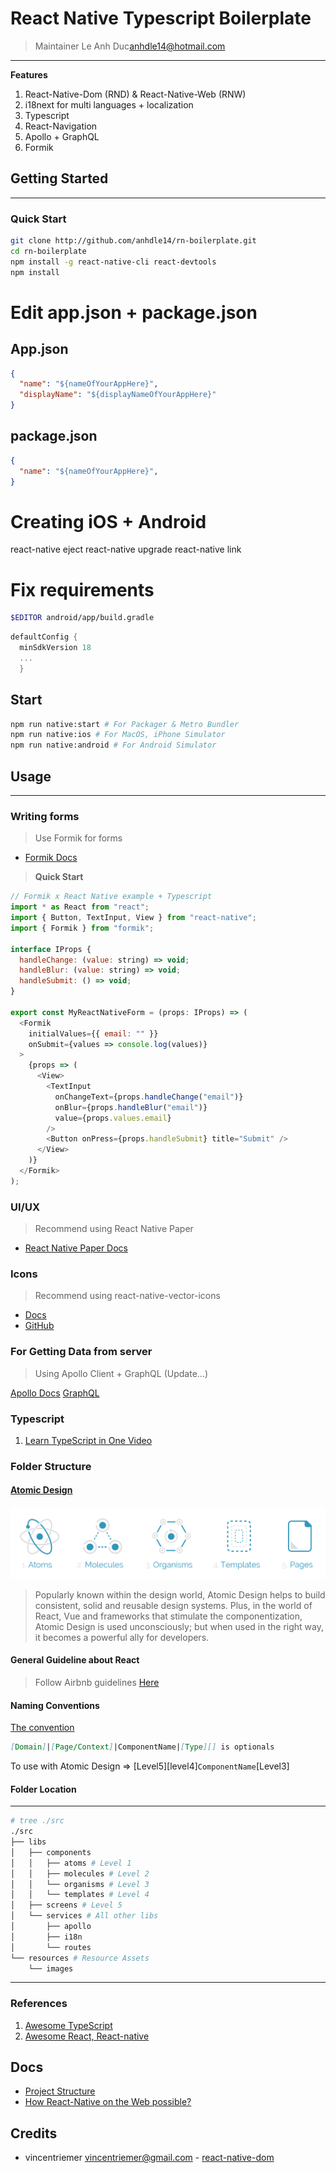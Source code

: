 # React Native Typescript Boilerplate
> Maintainer Le Anh Duc<anhdle14@hotmail.com>
---

**Features**
1. React-Native-Dom (RND) & React-Native-Web (RNW)
2. i18next for multi languages + localization
3. Typescript
4. React-Navigation
5. Apollo + GraphQL
6. Formik

## Getting Started
---

### Quick Start

```bash
git clone http://github.com/anhdle14/rn-boilerplate.git
cd rn-boilerplate
npm install -g react-native-cli react-devtools
npm install
```

# Edit app.json + package.json
## App.json
```json
{
  "name": "${nameOfYourAppHere}",
  "displayName": "${displayNameOfYourAppHere}"
}
```

## package.json
```json
{
  "name": "${nameOfYourAppHere}",
}
```

# Creating iOS + Android
react-native eject
react-native upgrade
react-native link

# Fix requirements
```bash
$EDITOR android/app/build.gradle
```

```gradle
defaultConfig {
  minSdkVersion 18
  ...
  }
```

## Start
```bash
npm run native:start # For Packager & Metro Bundler
npm run native:ios # For MacOS, iPhone Simulator
npm run native:android # For Android Simulator
```

## Usage
---

### Writing forms

> Use Formik for forms

- [Formik Docs](https://jaredpalmer.com/formik)

> **Quick Start**

```javascript
// Formik x React Native example + Typescript
import * as React from "react";
import { Button, TextInput, View } from "react-native";
import { Formik } from "formik";

interface IProps {
  handleChange: (value: string) => void;
  handleBlur: (value: string) => void;
  handleSubmit: () => void;
}

export const MyReactNativeForm = (props: IProps) => (
  <Formik
    initialValues={{ email: "" }}
    onSubmit={values => console.log(values)}
  >
    {props => (
      <View>
        <TextInput
          onChangeText={props.handleChange("email")}
          onBlur={props.handleBlur("email")}
          value={props.values.email}
        />
        <Button onPress={props.handleSubmit} title="Submit" />
      </View>
    )}
  </Formik>
);
```

### UI/UX

> Recommend using React Native Paper

- [React Native Paper Docs](https://callstack.github.io/react-native-paper/)

### Icons

> Recommend using react-native-vector-icons

- [Docs](https://oblador.github.io/react-native-vector-icons/)
- [GitHub](https://github.com/oblador/react-native-vector-icons)

### For Getting Data from server

> Using Apollo Client + GraphQL (Update...)

[Apollo Docs](https://www.apollographql.com/docs)
[GraphQL](https://graphql.org/learn)

### Typescript

1. [Learn TypeScript in One Video](https://www.youtube.com/watch?v=-PR_XqW9JJU)

### Folder Structure

#### [Atomic Design](https://github.com/danilowoz/react-atomic-design)

![Atomic Design](./docs/atomic.png)

> Popularly known within the design world, Atomic Design helps to build consistent, solid and reusable design systems. Plus, in the world of React, Vue and frameworks that stimulate the componentization, Atomic Design is used unconsciously; but when used in the right way, it becomes a powerful ally for developers.

#### General Guideline about React

> Follow Airbnb guidelines [Here](https://github.com/airbnb/javascript/tree/master/react)

#### Naming Conventions

[The convention](https://hackernoon.com/react-components-naming-convention-%EF%B8%8F-b50303551505)

```md
[Domain]|[Page/Context]|ComponentName|[Type][] is optionals
```

To use with Atomic Design => [Level5][level4]`ComponentName`[Level3]

#### Folder Location

---

```bash
# tree ./src
./src
├── libs
│   ├── components
│   │   ├── atoms # Level 1
│   │   ├── molecules # Level 2
│   │   └── organisms # Level 3
│   │   └── templates # Level 4
│   ├── screens # Level 5
│   └── services # All other libs
│       ├── apollo
│       ├── i18n
│       └── routes
└── resources # Resource Assets
    └── images
```

---

### References

1. [Awesome TypeScript](https://github.com/dzharii/awesome-typescript)
2. [Awesome React, React-native](https://github.com/jondot/awesome-react-native)

## Docs

- [Project Structure](https://medium.freecodecamp.org/how-to-structure-your-project-and-manage-static-resources-in-react-native-6f4cfc947d92)
- [How React-Native on the Web possible?](https://github.com/vincentriemer/react-native-dom)

## Credits

- vincentriemer <vincentriemer@gmail.com> - [react-native-dom](https://github.com/vincentriemer/react-native-dom)
